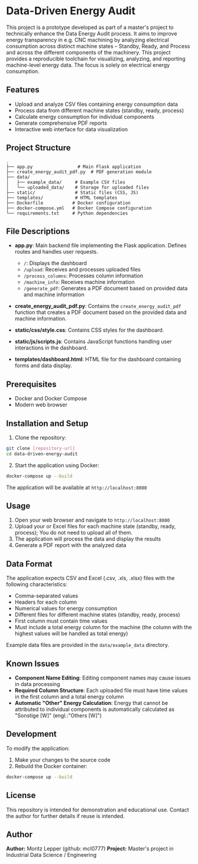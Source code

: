 # Data-Driven Energy Audit

This project is a prototype developed as part of a master's project to technically enhance the Data Energy Audit process. It aims to improve energy transparency in e.g. CNC machining by analyzing electrical consumption across distinct machine states – Standby, Ready, and Process and across the different components of the machinery. This project provides a reproducible toolchain for visualizing, analyzing, and reporting machine-level energy data. The focus is solely on electrical energy consumption.

## Features

- Upload and analyze CSV files containing energy consumption data
- Process data from different machine states (standby, ready, process)
- Calculate energy consumption for individual components
- Generate comprehensive PDF reports
- Interactive web interface for data visualization

## Project Structure

```
.
├── app.py                 # Main Flask application
├── create_energy_audit_pdf.py  # PDF generation module
├── data/
│   ├── example_data/     # Example CSV files
│   └── uploaded_data/    # Storage for uploaded files
├── static/               # Static files (CSS, JS)
├── templates/            # HTML templates
├── Dockerfile           # Docker configuration
├── docker-compose.yml   # Docker Compose configuration
└── requirements.txt     # Python dependencies
```

## File Descriptions

- **app.py**: Main backend file implementing the Flask application. Defines routes and handles user requests.
  - `/`: Displays the dashboard
  - `/upload`: Receives and processes uploaded files
  - `/process_columns`: Processes column information
  - `/machine_info`: Receives machine information
  - `/generate_pdf`: Generates a PDF document based on provided data and machine information

- **create_energy_audit_pdf.py**: Contains the `create_energy_audit_pdf` function that creates a PDF document based on the provided data and machine information.

- **static/css/style.css**: Contains CSS styles for the dashboard.

- **static/js/scripts.js**: Contains JavaScript functions handling user interactions in the dashboard.

- **templates/dashboard.html**: HTML file for the dashboard containing forms and data display.

## Prerequisites

- Docker and Docker Compose
- Modern web browser

## Installation and Setup

1. Clone the repository:
```bash
git clone [repository-url]
cd data-driven-energy-audit
```

2. Start the application using Docker:
```bash
docker-compose up --build
```

The application will be available at `http://localhost:8080`

## Usage

1. Open your web browser and navigate to `http://localhost:8080`
2. Upload your  or Excel files for each machine state (standby, ready, process); You do not need to upload all of them.
3. The application will process the data and display the results
4. Generate a PDF report with the analyzed data

## Data Format

The application expects CSV and Excel (.csv, .xls, .xlsx) files with the following characteristics:
- Comma-separated values
- Headers for each column
- Numerical values for energy consumption
- Different files for different machine states (standby, ready, process)
- First column must contain time values
- Must include a total energy column for the machine (the column with the highest values will be handled as total energy)

Example data files are provided in the `data/example_data` directory.

## Known Issues

- **Component Name Editing**: Editing component names may cause issues in data processing
- **Required Column Structure**: Each uploaded file must have time values in the first column and a total energy column
- **Automatic "Other" Energy Calculation**: Energy that cannot be attributed to individual components is automatically calculated as "Sonstige [W]" (engl.:"Others [W]")

## Development

To modify the application:

1. Make your changes to the source code
2. Rebuild the Docker container:
```bash
docker-compose up --build
```

## License

This repository is intended for demonstration and educational use.
Contact the author for further details if reuse is intended.

## Author

**Author:** Moritz Lepper (github: mcl0777)
**Project:** Master's project in Industrial Data Science / Engineering